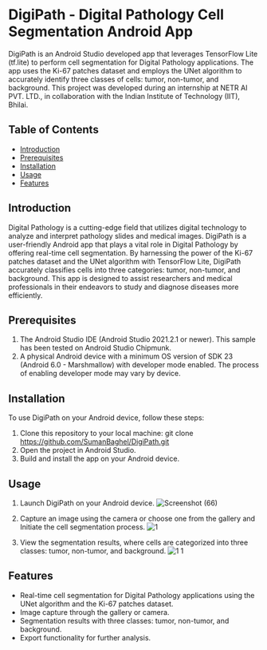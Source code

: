 # DigiPath - Digital Pathology Cell Segmentation Android App

DigiPath is an Android Studio developed app that leverages TensorFlow Lite (tf.lite) to perform cell segmentation for Digital Pathology applications. The app uses the Ki-67 patches dataset and employs the UNet algorithm to accurately identify three classes of cells: tumor, non-tumor, and background. This project was developed during an internship at NETR AI PVT. LTD., in collaboration with the Indian Institute of Technology (IIT), Bhilai.

## Table of Contents

- [Introduction](#introduction)
- [Prerequisites](#Prerequisites)
- [Installation](#installation)
- [Usage](#usage)
- [Features](#features)

## Introduction

Digital Pathology is a cutting-edge field that utilizes digital technology to analyze and interpret pathology slides and medical images. DigiPath is a user-friendly Android app that plays a vital role in Digital Pathology by offering real-time cell segmentation. By harnessing the power of the Ki-67 patches dataset and the UNet algorithm with TensorFlow Lite, DigiPath accurately classifies cells into three categories: tumor, non-tumor, and background. This app is designed to assist researchers and medical professionals in their endeavors to study and diagnose diseases more efficiently.

## Prerequisites

1. The Android Studio IDE (Android Studio 2021.2.1 or newer). This sample has been tested on Android Studio Chipmunk.
2. A physical Android device with a minimum OS version of SDK 23 (Android 6.0 - Marshmallow) with developer mode enabled. The process of enabling developer mode may vary by device.

## Installation

To use DigiPath on your Android device, follow these steps:

1. Clone this repository to your local machine: git clone https://github.com/SumanBaghel/DigiPath.git
2. Open the project in Android Studio.
3. Build and install the app on your Android device.

## Usage

1. Launch DigiPath on your Android device.
   ![Screenshot (66)](https://github.com/SumanBaghel/DigiPath/assets/89180252/cda95884-8da4-4419-ac0c-204bf61cfc5c)

2. Capture an image using the camera or choose one from the gallery and Initiate the cell segmentation process.
   ![1](https://github.com/SumanBaghel/DigiPath/assets/89180252/18c7907e-c16b-4b61-a2ed-c2f90d22d7de)
   
3. View the segmentation results, where cells are categorized into three classes: tumor, non-tumor, and background.
   ![1 1](https://github.com/SumanBaghel/DigiPath/assets/89180252/03a61da6-3419-4a32-a977-51875d49fda1)

## Features

- Real-time cell segmentation for Digital Pathology applications using the UNet algorithm and the Ki-67 patches dataset.
- Image capture through the gallery or camera.
- Segmentation results with three classes: tumor, non-tumor, and background.
- Export functionality for further analysis.





